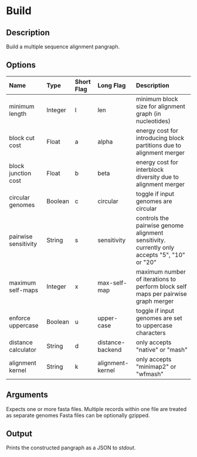 # Build

## Description
Build a multiple sequence alignment pangraph.

## Options
Name | Type | Short Flag | Long Flag | Description
:-------------- | :------- | :------ | :------- | :-------------------------
minimum length | Integer | l | len | minimum block size for alignment graph (in nucleotides)
block cut cost | Float | a | alpha | energy cost for introducing block partitions due to alignment merger
block junction cost | Float | b | beta | energy cost for interblock diversity due to alignment merger
circular genomes | Boolean | c | circular | toggle if input genomes are circular
pairwise sensitivity | String | s | sensitivity | controls the pairwise genome alignment sensitivity. currently only accepts "5", "10" or "20"
maximum self-maps | Integer | x | max-self-map | maximum number of iterations to perform block self maps per pairwise graph merger
enforce uppercase | Boolean | u | upper-case | toggle if input genomes are set to uppercase characters
distance calculator | String | d | distance-backend | only accepts "native" or "mash"
alignment kernel | String | k | alignment-kernel | only accepts "minimap2" or "wfmash"

## Arguments
Expects one or more fasta files.
Multiple records within one file are treated as separate genomes
Fasta files can be optionally gzipped.

## Output
Prints the constructed pangraph as a JSON to _stdout_.
